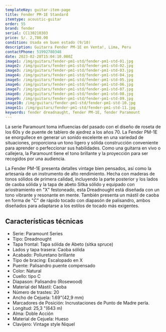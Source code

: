 ```yaml
---
templateKey: guitar-item-page
title: Fender PM-1E Standard
itemtype: acoustic-guitar
order: 55
brand: fender
serial: CC130210303
price: S/. 2,780.00
condition: Usada en buen estado (9/10)
description: Guitarra Fender PM-1E en Venta!, Lima, Peru
contactPhone: 51992780348
date: 2023-02-28T15:04:10.000Z
image1: /img/guitars/fender-pm1-std/fender-pm1-std-01.jpg
image2: /img/guitars/fender-pm1-std/fender-pm1-std-02.jpg
image3: /img/guitars/fender-pm1-std/fender-pm1-std-03.jpg
image4: /img/guitars/fender-pm1-std/fender-pm1-std-04.jpg
image5: /img/guitars/fender-pm1-std/fender-pm1-std-05.jpg
image6: /img/guitars/fender-pm1-std/fender-pm1-std-06.jpg
image7: /img/guitars/fender-pm1-std/fender-pm1-std-07.jpg
image8: /img/guitars/fender-pm1-std/fender-pm1-std-08.jpg
image9: /img/guitars/fender-pm1-std/fender-pm1-std-09.jpg
image10: /img/guitars/fender-pm1-std/fender-pm1-std-10.jpg
image11: /img/guitars/fender-pm1-std/fender-pm1-std-11.jpg
keywords: fender dreadnaught, fender PM-1E, fender Paramount
---
```


La serie Paramount toma influencias del pasado con el diseño de roseta de los 60s y de puente de tablero de ajedrez a los años 70. La Fender PM-1E se enorgullece en generar un sonido excelente en una variedad de situaciones, proporciona un tono ligero y sólida construcción conveniente para aprender o perfeccionar sus habilidades. Como una guitarra en vivo o callejera, la Paramount tiene el tono brillante y la proyección para ser recogidos por una audiencia.

La Fender PM-1E presenta detalles vintage bien pensados, así como la artesanía de un instrumento de alto rendimiento. Hecha con maderas de tonos sólidos de primera calidad, incluyendo la parte posterior y los lados de caoba sólida y la tapa de abeto Sitka sólido y equipado con ariostramiento en "X" festoneado, esta Dreadnought  está diseñada con un tono vibrante y resonante en mente. También presenta un mástil de caoba en forma de "C" de rápido tocado con diapasón de palisandro, ambos diseñados para adaptarse a los estilos de tocado más exigentes.


## Características técnicas

* Serie: Paramount Series
* Tipo: Dreadnought
* Tapa frontal: Tapa sólida de Abeto (sitka spruce)
* Lados y tapa trasera: Caoba sólida
* Acabado: Poliuretano brillante
* Tipo de bracing: Escalopado en X
* Puente: Palisandro puente compensado
* Color: Natural
* Cuello: tipo C
* Diapason: Palisandro (Rosewood)
* Material del Mástil: Caoba
* Número de trastes: 20
* Ancho de Cejuela: 1.69"(42,9 mm)
* Marcadores de Posición: Incrustaciones de Punto de Madre perla.
* Longitud: 25,3 "(643 m)
* Alma: Doble Acción
* Material de Cejuela: Hueso
* Clavijero: Vintage style Niquel

